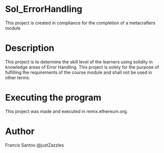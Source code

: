 # Sol_ErrorHandling
This project is created in compliance for the completion of a metacrafters module
# Description
This project is to determine the skill level of the learners using solidity in knowledge areas of Error Handling. This project is solely for the purpose of fulfilling the requirements of the course module and shall not be used in other terms.
# Executing the program
This project was made and executed in remix.ethereum.org.
# Author
Francis Santos
@justZazzles
